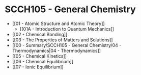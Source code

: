 # SCCH105 - General Chemistry

- [[01 - Atomic Structure and Atomic Theory]]
	- [[01A - Introduction to Quantum Mechanics]]
- [[02 - Chemical Bonding]]
- [[03 - The Properties of Matters and Solutions]]
- [[00 - Summary/SCCH105 - General Chemistry/04 - Thermodynamics|04 - Thermodynamics]]
- [[05 - Chemical Kinetics]]
- [[06 - Chemical Equilibrium]]
- [[07 - Ionic Equilibrium]]
